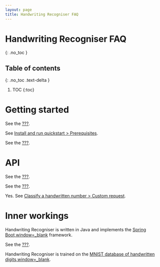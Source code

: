 ```yaml
---
layout: page
title: Handwriting Recogniser FAQ
---
```


# Handwriting Recogniser FAQ
{: .no_toc }

## Table of contents
{: .no_toc .text-delta }

1. TOC
{:toc}

# Getting started

See the [???](#intro-component::install-and-run-quickstart.adoc).

See [Install and run quickstart &gt;
Prerequisites](#intro-component::install-and-run-quickstart.adoc#_prerequisites).

See the [???](#handwriting-recogniser-deep-dive.adoc).

# API

See the [???](#tutorial/handwriting-recogniser-tutorial.adoc).

See the [???](#intro-component::api-spec.adoc).

Yes. See [Classify a handwritten number &gt; Custom
request](#tutorial/classify-handwritten-number.adoc#_custom_request).

# Inner workings

Handwriting Recogniser is written in Java and implements the [Spring
Boot,window=\_blank](https://spring.io/projects/spring-boot) framework.

See the [???](#handwriting-recogniser-deep-dive.adoc).

Handwriting Recogniser is trained on the [MNIST database of handwritten
digits,window=\_blank](https://en.wikipedia.org/wiki/MNIST_database).
